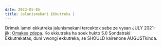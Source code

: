 ```yaml
---
date: 2023-05-05
title: Jalunismekani Ekkutreka |
---
```


Drimek lamni ekkutreka jalunismekani tercektok sebe ze vysan JULY 2021-jik: [Omakea zdepa](other/livuluria). Ko ekkutreka ha soek hukto 5.0 Sondatraki Ekkutrekatas, duni vwongi ekkutreka, se SHOULD kairenone AUGUSTkinda.

<br />

<MdImage img="Omakea.png" height="400"></MdImage>